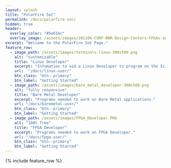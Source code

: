 ```yaml
---
layout: splash
title: "PolarFire SoC"
permalink: /docs/polarfire-soc/
hidden: true
header:
  overlay_color: "#5e616c"
  overlay_image: /assets/images/201106-CORP-BNR-Design-Centers-FPGAs-and-plds-Banner-2880x280.jpg
excerpt: "Welcome to the PolarFire SoC Page."
feature_row:
  - image_path: /assets/images/terminals-linux-300x500.png
    alt: "customizable"
    title: "Linux Developer"
    excerpt: "Infomation to aid a Linux Developer to program on the Icicle Kit using programs such as Yocto and Buildroot."
    url:  "/docs/linux-user/"
    btn_class: "btn--primary"
    btn_label: "Getting Started"
  - image_path: /assets/images/bare_metal_developer-300x500.png
    alt: "fully responsive"
    title: "Bare Metal Developer"
    excerpt: "Programs needed to work on Bare Metal applications."
    url: "/docs/baremetal-user/"
    btn_class: "btn--primary"
    btn_label: "Getting Started"    
  - image_path: /assets/images/FPGA_Developer.PNG
    alt: "100% free"
    title: "FPGA Developer"
    excerpt: "Programs needed to work on FPGA Developer."
    url: "/docs/fpga-user/"
    btn_class: "btn--primary"
    btn_label: "Getting Started" 
---
```


{% include feature_row %}
